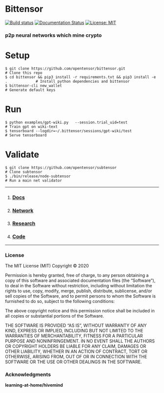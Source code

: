 # **Bittensor**
[![Build status](https://circleci.com/gh/opentensor/bittensor.svg?style=shield)](https://circleci.com/gh/opentensor/bittensor)
[![Documentation Status](https://readthedocs.org/projects/bittensor-docs/badge/?version=latest)](https://bittensor-docs.readthedocs.io/en/latest/?badge=latest)
[![License: MIT](https://img.shields.io/badge/License-MIT-yellow.svg)](https://opensource.org/licenses/MIT)


### p2p neural networks which mine crypto

# Setup

```
$ git clone https://github.com/opentensor/bittensor.git                             # Clone this repo
$ cd bittensor && pip3 install -r requirements.txt && pip3 install -e .             # Install python dependencies and bittensor
$ bittensor-cli new_wallet                                                          # Generate default keys
```

# Run
```
$ python examples/gpt-wiki.py   --session.trial_uid=test                            # Train gpt on wiki-text
$ tensorboard --logdir=~/.bittensor/sessions/gpt-wiki/test                          # Serve tensorboard
```

# Validate
```
$ git clone https://github.com/opentensor/subtensor                                 # Clone subtensor
$ ./bin/release/node-subtensor                                                      # Run a main net validator
```

---

1. ### [Docs](https://opentensor.github.io/book/index.html)
1. ### [Network](https://opentensor.github.io/visualizer/index.html)
1. ### [Research](https://uploads-ssl.webflow.com/5cfe9427d35b15fd0afc4687/5fa940aea6a95b870067cf09_bittensor.pdf)
1. ### [Code](https://github.com/opentensor/BitTensor)

---
### License
The MIT License (MIT)
Copyright © 2020 <copyright holders>

Permission is hereby granted, free of charge, to any person obtaining a copy of this software and associated documentation files (the “Software”), to deal in the Software without restriction, including without limitation the rights to use, copy, modify, merge, publish, distribute, sublicense, and/or sell copies of the Software, and to permit persons to whom the Software is furnished to do so, subject to the following conditions:

The above copyright notice and this permission notice shall be included in all copies or substantial portions of the Software.

THE SOFTWARE IS PROVIDED “AS IS”, WITHOUT WARRANTY OF ANY KIND, EXPRESS OR IMPLIED, INCLUDING BUT NOT LIMITED TO THE WARRANTIES OF MERCHANTABILITY, FITNESS FOR A PARTICULAR PURPOSE AND NONINFRINGEMENT. IN NO EVENT SHALL THE AUTHORS OR COPYRIGHT HOLDERS BE LIABLE FOR ANY CLAIM, DAMAGES OR OTHER LIABILITY, WHETHER IN AN ACTION OF CONTRACT, TORT OR OTHERWISE, ARISING FROM, OUT OF OR IN CONNECTION WITH THE SOFTWARE OR THE USE OR OTHER DEALINGS IN THE SOFTWARE.


### Acknowledgments
**learning-at-home/hivemind**
